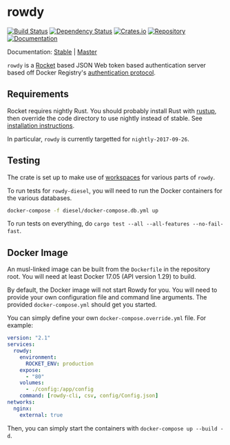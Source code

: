 # rowdy

[![Build Status](https://travis-ci.org/lawliet89/rowdy.svg)](https://travis-ci.org/lawliet89/rowdy)
[![Dependency Status](https://dependencyci.com/github/lawliet89/rowdy/badge)](https://dependencyci.com/github/lawliet89/rowdy)
[![Crates.io](https://img.shields.io/crates/v/rowdy.svg)](https://crates.io/crates/rowdy)
[![Repository](https://img.shields.io/github/tag/lawliet89/rowdy.svg)](https://github.com/lawliet89/rowdy)
[![Documentation](https://docs.rs/rowdy/badge.svg)](https://docs.rs/rowdy)

Documentation: [Stable](https://docs.rs/rowdy) | [Master](https://lawliet89.github.io/rowdy/)

`rowdy` is a [Rocket](https://rocket.rs/)  based JSON Web token based authentication server
based off Docker Registry's [authentication protocol](https://docs.docker.com/registry/spec/auth/).

## Requirements

Rocket requires nightly Rust. You should probably install Rust with [rustup](https://www.rustup.rs/), then override the code directory to use nightly instead of stable. See
[installation instructions](https://rocket.rs/guide/getting-started/#installing-rust).

In particular, `rowdy` is currently targetted for `nightly-2017-09-26`.

## Testing

The crate is set up
to make use of [workspaces](http://doc.crates.io/manifest.html#the-workspace--field-optional) for
various parts of `rowdy`.

To run tests for `rowdy-diesel`, you will need to run the Docker containers for the various
databases.

```bash
docker-compose -f diesel/docker-compose.db.yml up
```

To run tests on everything, do `cargo test --all --all-features --no-fail-fast`.

## Docker Image

An musl-linked image can be built from the `Dockerfile` in the repository root. You will need at least Docker 17.05
(API version 1.29) to build.

By default, the Docker image will not start Rowdy for you. You will need to provide your own configuration file
and command line arguments. The provided `docker-compose.yml` should get you started.

You can simply define your own `docker-compose.override.yml` file. For example:

```yaml
version: "2.1"
services:
  rowdy:
    environment:
      ROCKET_ENV: production
    expose:
      - "80"
    volumes:
      - ./config:/app/config
    command: [rowdy-cli, csv, config/Config.json]
networks:
  nginx:
    external: true
```

Then, you can simply start the containers with `docker-compose up --build -d`.

